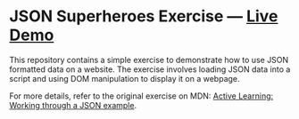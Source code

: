 # JSON Superheroes Exercise — [Live Demo](https://davidagredano.github.io/JSON-exercise/)

This repository contains a simple exercise to demonstrate how to use JSON formatted data on a website. The exercise involves loading JSON data into a script and using DOM manipulation to display it on a webpage.

For more details, refer to the original exercise on MDN: [Active Learning: Working through a JSON example](https://developer.mozilla.org/en-US/docs/Learn/JavaScript/Objects/JSON#active_learning_working_through_a_json_example).
